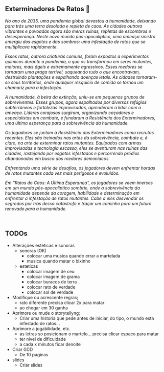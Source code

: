 ## Exterminadores De Ratos &#x1F400;

*No ano de 2035, uma pandemia global devastou a humanidade, deixando para trás uma terra desolada e repleta de caos. As cidades outrora vibrantes e povoadas agora são meras ruínas, repletas de escombros e desesperança. Neste novo mundo pós-apocalíptico, uma ameaça sinistra emergiu dos esgotos e das sombras: uma infestação de ratos que se multiplicava rapidamente.*

*Esses ratos, outrora criaturas comuns, foram expostos a experimentos químicos durante a pandemia, o que os transformou em seres mutantes, maiores, mais ágeis e extremamente agressivos. Esses roedores se tornaram uma praga terrível, saqueando tudo o que encontravam, destruindo plantações e espalhando doenças letais. As cidades tornaram-se seus territórios, onde qualquer resquício de comida se tornou um chamariz para a infestação.*

*A humanidade, à beira da extinção, uniu-se em pequenos grupos de sobreviventes. Esses grupos, agora espalhados por diversos refúgios subterrâneos e fortalezas improvisadas, aprenderam a lidar com a ameaça. Líderes corajosos surgiram, organizando caçadores e especialistas em combate, e fundaram a Resistência dos Exterminadores, uma última esperança para a sobrevivência da humanidade.*

*Os jogadores se juntam à Resistência dos Exterminadores como recrutas recentes. Eles são treinados nas artes da sobrevivência, combate e, é claro, na arte de exterminar ratos mutantes. Equipados com armas improvisadas e tecnologia escassa, eles se aventuram nas ruínas das cidades, rastejando por esgotos infestados e percorrendo prédios abandonados em busca dos roedores demoníacos.*

*Enfrentando uma série de desafios, os jogadores devem enfrentar hordas de ratos mutantes cada vez mais perigosos e evoluídos.*

*Em "Ratos do Caos: A Última Esperança", os jogadores se veem imersos em um mundo pós-apocalíptico sombrio, onde a sobrevivência da humanidade depende da coragem, habilidade e determinação em enfrentar a infestação de ratos mutantes. Cabe a eles desvendar os segredos por trás dessa catástrofe e traçar um caminho para um futuro renovado para a humanidade.*

<br>

<!--Todo: Adicionar documentação do jogo. Comandos, sons, etc-->

## TODOs

- Alterações estéticas e sonoras
    - sonoras (OK)
        - colocar uma musica quando errar a martelada
        - musica quando matar o bixinho
    - esteticas
        - colocar imagem de ceu
        - colocar imagem de grama
        - colocar buracos de terra
        - colocar rato de verdade
        - colocar sol de verdade
- Modifique ou acrescente regras;
    - rato diferente precisa clicar 2x para matar
    - ao chegar em 30 ganha
- Aprimore ou mude o storytellyng;
    - Criar uma historia que pede antes de iniciar, do tipo, o mundo esta infestado de ratos...
- Aprimore a jogabilidade, etc.
    - as letras so posicionam o martelo... precisa clicar espaco para matar
    - ter nivel de dificuldade
    - a cada x minutos ficar denoite
- Criar GDD
    - De 10 paginas
- slides
    - Criar slides
